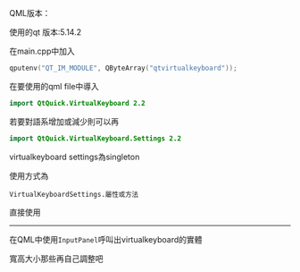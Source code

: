 QML版本：

使用的qt 版本:5.14.2

在main.cpp中加入

```cpp
qputenv("QT_IM_MODULE", QByteArray("qtvirtualkeyboard"));
```

在要使用的qml file中導入

```qml
import QtQuick.VirtualKeyboard 2.2
```

若要對語系增加或減少則可以再

```qml
import QtQuick.VirtualKeyboard.Settings 2.2
```

virtualkeyboard settings為singleton

使用方式為

`VirtualKeyboardSettings.屬性或方法`

直接使用

------------

在QML中使用`InputPanel`呼叫出virtualkeyboard的實體

寬高大小那些再自己調整吧

